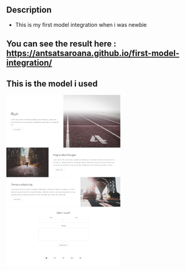 ## Description 
- This is my first model integration when i was newbie

## You can see the result here : https://antsatsaroana.github.io/first-model-integration/

## This is the model i used 
<p align="left"> <img src="assets/maquettes/maquette desktop.png" width="300" height="450" alt="model" /> </p>

